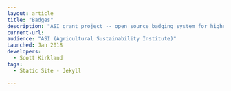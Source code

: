 ```yaml
---
layout: article
title: "Badges"
description: "ASI grant project -- open source badging system for higher education. Inside Higher Ed article about it: http://www.insidehighered.com/news/2014/01/03/uc-daviss-groundbreaking-digital-badge-system-new-sustainable-agriculture-program."
current-url: 
audience: "ASI (Agricultural Sustainability Institute)"
Launched: Jan 2018
developers:
  - Scott Kirkland
tags: 
  - Static Site - Jekyll

---
```


